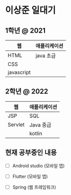 # 이상준 일대기

## 1학년 @ 2021
| 웹 | 애플리케이션 |
| - | - |
| HTML | java 초급 |
| CSS |  |
| javascript | |

## 2학년 @ 2022
| 웹 | 애플리케이션 |
| - | - |
| JSP | SQL |
| Servlet | Java 중급 |
| | kotlin |

## 현재 공부중인 내용
- [ ] Android studio (모바일 앱)
- [ ] Flutter (모바일 앱)
- [ ] Spring (웹 프레임워크)


